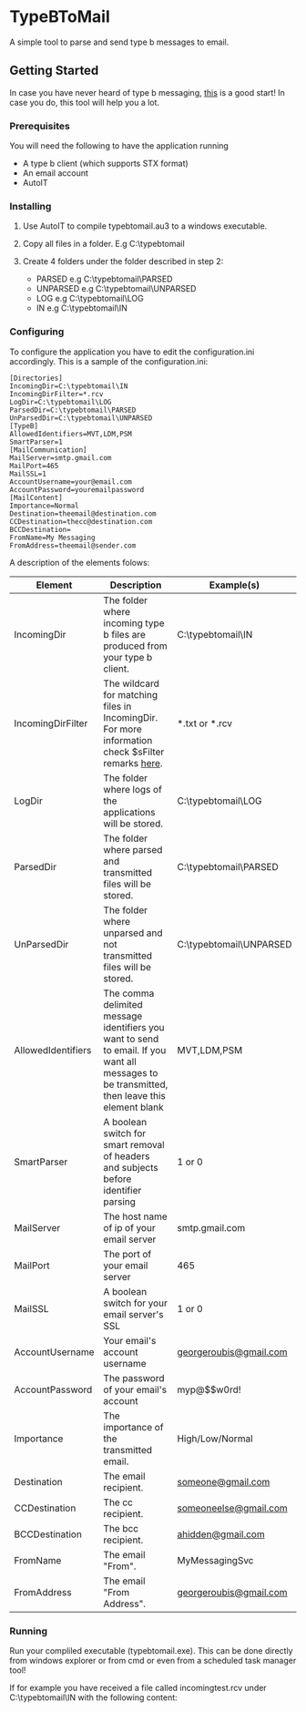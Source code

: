 # TypeBToMail

A simple tool to parse and send type b messages to email.

## Getting Started

In case you have never heard of type b messaging, [this](https://en.wikipedia.org/wiki/Airline_teletype_system) is a good start! In case you do, this tool will help you a lot.

### Prerequisites

You will need the following to have the application running

* A type b client (which supports STX format)
* An email account
* AutoIT

### Installing

1.	Use AutoIT to compile typebtomail.au3 to a windows executable.

2.	Copy all files in a folder. E.g C:\typebtomail

3.	Create 4 folders under the folder described in step 2:

    - PARSED e.g C:\typebtomail\PARSED
    - UNPARSED e.g C:\typebtomail\UNPARSED
    - LOG e.g C:\typebtomail\LOG
    - IN e.g C:\typebtomail\IN

### Configuring

To configure the application you have to edit the configuration.ini accordingly. This is a sample of the configuration.ini:

```
[Directories]
IncomingDir=C:\typebtomail\IN
IncomingDirFilter=*.rcv
LogDir=C:\typebtomail\LOG
ParsedDir=C:\typebtomail\PARSED
UnParsedDir=C:\typebtomail\UNPARSED
[TypeB]
AllowedIdentifiers=MVT,LDM,PSM
SmartParser=1
[MailCommunication]
MailServer=smtp.gmail.com
MailPort=465
MailSSL=1
AccountUsername=your@email.com
AccountPassword=youremailpassword
[MailContent]
Importance=Normal
Destination=theemail@destination.com
CCDestination=thecc@destination.com
BCCDestination=
FromName=My Messaging
FromAddress=theemail@sender.com
```

A description of the elements folows:

Element | Description | Example(s)
--- | --- | --- |
IncomingDir|The folder where incoming type b files are produced from your type b client.|C:\typebtomail\IN
IncomingDirFilter|The wildcard for matching files in IncomingDir. For more information check $sFilter remarks [here](https://www.autoitscript.com/autoit3/docs/libfunctions/_FileListToArray.htm).|*.txt or *.rcv
LogDir|The folder where logs of the applications will be stored.|C:\typebtomail\LOG
ParsedDir|The folder where parsed and transmitted files will be stored.|C:\typebtomail\PARSED
UnParsedDir|The folder where unparsed and not transmitted files will be stored.|C:\typebtomail\UNPARSED
AllowedIdentifiers|The comma delimited message identifiers you want to send to email. If you want all messages to be transmitted, then leave this element blank|MVT,LDM,PSM
SmartParser|A boolean switch for smart removal of headers and subjects before identifier parsing| 1 or 0
MailServer|The host name of ip of your email server|smtp.gmail.com
MailPort|The port of your email server|465
MailSSL|A boolean switch for your email server's SSL|1 or 0
AccountUsername|Your email's account username|georgeroubis@gmail.com
AccountPassword|The password of your email's account|myp@$$w0rd!
Importance|The importance of the transmitted email.|High/Low/Normal
Destination|The email recipient.|someone@gmail.com
CCDestination|The cc recipient.|someoneelse@gmail.com
BCCDestination|The bcc recipient.|ahidden@gmail.com
FromName|The email "From".|MyMessagingSvc
FromAddress|The email "From Address".|georgeroubis@gmail.com

### Running

Run your compliled executable (typebtomail.exe). This can be done directly from windows explorer or from cmd or even from a scheduled task manager tool!

If for example you have received a file called incomingtest.rcv under C:\typebtomail\IN with the following content:

```

```


